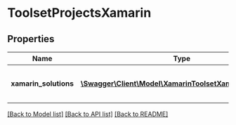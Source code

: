 # ToolsetProjectsXamarin

## Properties
Name | Type | Description | Notes
------------ | ------------- | ------------- | -------------
**xamarin_solutions** | [**\Swagger\Client\Model\XamarinToolsetXamarinSolutions[]**](XamarinToolsetXamarinSolutions.md) | Xamarin solutions for the toolset | 

[[Back to Model list]](../README.md#documentation-for-models) [[Back to API list]](../README.md#documentation-for-api-endpoints) [[Back to README]](../README.md)


